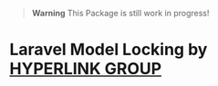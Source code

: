 > **Warning**
> This Package is still work in progress!

# Laravel Model Locking by [HYPERLINK GROUP](https://github.com/orgs/hyperlinkgroup)